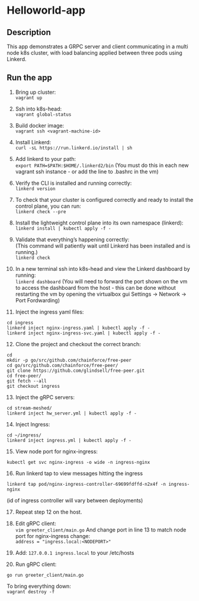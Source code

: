 # Helloworld-app
## Description  
This app demonstrates a GRPC server and client communicating in a multi node k8s cluster, with load balancing applied between three pods using Linkerd.

## Run the app
1. Bring up cluster:  
```vagrant up```

2. Ssh into k8s-head:  
```vagrant global-status```

3. Build docker image:  
```vagrant ssh <vagrant-machine-id>```

4. Install Linkerd:  
```curl -sL https://run.linkerd.io/install | sh```

5. Add linkerd to your path:  
```export PATH=$PATH:$HOME/.linkerd2/bin```
(You must do this in each new vagrant ssh instance - or add the line to .bashrc in the vm)

6. Verify the CLI is installed and running correctly:  
```linkerd version```

7. To check that your cluster is configured correctly and ready to install the control plane, you can run:  
```linkerd check --pre```

8. Install the lightweight control plane into its own namespace (linkerd):  
```linkerd install | kubectl apply -f -```

9. Validate that everything’s happening correctly:  
(This command will patiently wait until Linkerd has been installed and is running.)  
```linkerd check```

10. In a new terminal ssh into k8s-head and view the Linkerd dashboard by running:  
```linkerd dashboard```
(You will need to forward the port shown on the vm to access the dashboard from the host - this can be done without restarting the vm by opening the virtualbox gui Settings -> Network -> Port Fordwarding)

11. Inject the ingress yaml files:  
```
cd ingress
linkerd inject nginx-ingress.yaml | kubectl apply -f -
linkerd inject nginx-ingress-svc.yaml | kubectl apply -f -
```

12. Clone the project and checkout the correct branch:  
```
cd
mkdir -p go/src/github.com/chainforce/free-peer
cd go/src/github.com/chainforce/free-peer/
git clone https://github.com/glindsell/free-peer.git
cd free-peer/
git fetch --all
git checkout ingress
```

13. Inject the gRPC servers:  
```
cd stream-meshed/
linkerd inject hw_server.yml | kubectl apply -f -
```

14. Inject Ingress:  
```
cd ~/ingress/
linkerd inject ingress.yml | kubectl apply -f -
```

15. View node port for nginx-ingress:  
```
kubectl get svc nginx-ingress -o wide -n ingress-nginx
```

16. Run linkerd tap to view messages hitting the ingress
```
linkerd tap pod/nginx-ingress-controller-69699fdffd-n2x4f -n ingress-nginx
```
(id of ingress controller will vary between deployments)

17. Repeat step 12 on the host.  

18. Edit gRPC client:  
```vim greeter_client/main.go```
And change port in line 13 to match node port for nginx-ingress
change:  
```address = "ingress.local:<NODEPORT>"```

19. Add: `127.0.0.1 ingress.local` to your /etc/hosts

20. Run gRPC client:
```
go run greeter_client/main.go
```

To bring everything down:  
```vagrant destroy -f```  
